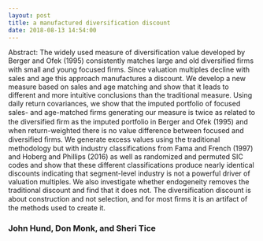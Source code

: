 ```yaml
---
layout: post
title: a manufactured diversification discount
date: 2018-08-13 14:54:00
---
```


Abstract: The widely used measure of diversification value developed by Berger and Ofek (1995) consistently matches large and old diversified firms with small and young focused ﬁrms. Since valuation multiples decline with sales and age this approach manufactures a discount. We develop a new measure based on sales and age matching and show that it leads to different and more intuitive conclusions than the traditional measure. Using daily return covariances, we show that the imputed portfolio of focused sales- and age-matched ﬁrms generating our measure is twice as related to the diversified ﬁrm as the imputed portfolio in Berger and Ofek (1995) and when return-weighted there is no value difference between focused and diversified ﬁrms. We generate excess values using the traditional methodology but with industry classifications from Fama and French (1997) and Hoberg and Phillips (2016) as well as randomized and permuted SIC codes and show that these different classifications produce nearly identical discounts indicating that segment-level industry is not a powerful driver of valuation multiples. We also investigate whether endogeneity removes the traditional discount and find that it does not. The diversification discount is about construction and not selection, and for most ﬁrms it is an artifact of the methods used to create it.

### John Hund, Don Monk, and Sheri Tice
